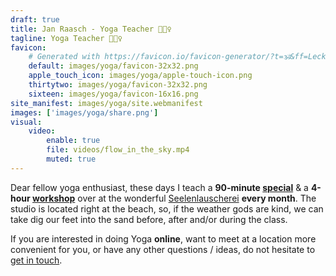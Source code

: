 ```yaml
---
draft: true
title: Jan Raasch - Yoga Teacher 🧘🏻‍♀️
tagline: Yoga Teacher 🧘🏻‍♀️
favicon:
    # Generated with https://favicon.io/favicon-generator/?t=🕉&ff=Leckerli+One&fs=200&fc=%230A0&b=rounded&bc=transparent
    default: images/yoga/favicon-32x32.png
    apple_touch_icon: images/yoga/apple-touch-icon.png
    thirtytwo: images/yoga/favicon-32x32.png
    sixteen: images/yoga/favicon-16x16.png
site_manifest: images/yoga/site.webmanifest
images: ['images/yoga/share.png']
visual:
    video:
        enable: true
        file: videos/flow_in_the_sky.mp4
        muted: true
---
```


Dear fellow yoga enthusiast, these days I teach a **90-minute [special](https://www.seelenlauscherei.de/programm/special-yoga)** & a **4-hour [workshop](https://www.seelenlauscherei.de/programm/workshops)** over at the wonderful [Seelenlauscherei](https://www.seelenlauscherei.de) **every month**. The studio is located right at the beach, so, if the weather gods are kind, we can take dig our feet into the sand before, after and/or during the class.

If you are interested in doing Yoga **online**, want to meet at a location more convenient for you, or have any other questions / ideas, do not hesitate to [get in touch](mailto:jan@janraasch.com).

<!-- TODO: Add (link to) newsletter sign-up form -->

